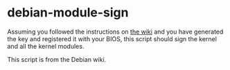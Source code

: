 # debian-module-sign
Assuming you followed the instructions on [the wiki](https://wiki.debian.org/SecureBoot) and you have generated the key and registered it with your BIOS, this script should sign the kernel and all the kernel modules.

This script is from the Debian wiki.
